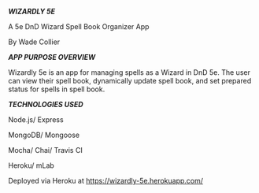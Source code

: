 ***WIZARDLY 5E***

A 5e DnD Wizard Spell Book Organizer App

By Wade Collier

***APP PURPOSE OVERVIEW***

Wizardly 5e is an app for managing spells as a Wizard in DnD 5e.
The user can view their spell book, dynamically update spell book, and set prepared status for spells in spell book.

***TECHNOLOGIES USED***

Node.js/ Express

MongoDB/ Mongoose

Mocha/ Chai/ Travis CI

Heroku/ mLab

Deployed via Heroku at https://wizardly-5e.herokuapp.com/